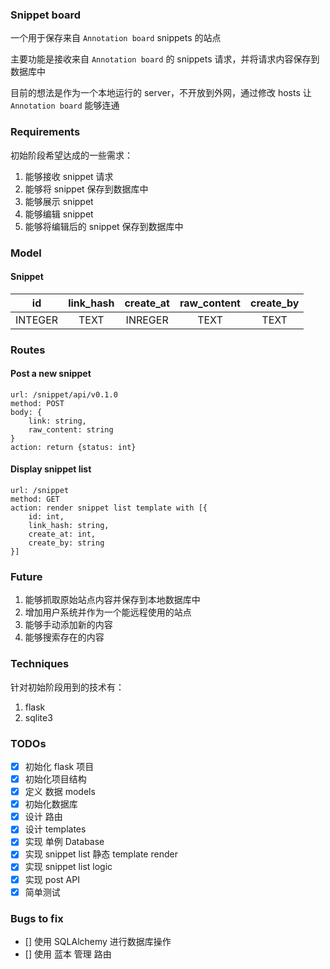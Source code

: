 ### Snippet board
一个用于保存来自 `Annotation board` snippets 的站点

主要功能是接收来自 `Annotation board` 的 snippets 请求，并将请求内容保存到数据库中

目前的想法是作为一个本地运行的 server，不开放到外网，通过修改 hosts 让 `Annotation board` 能够连通


### Requirements
初始阶段希望达成的一些需求：
1. 能够接收 snippet 请求
2. 能够将 snippet 保存到数据库中
3. 能够展示 snippet
4. 能够编辑 snippet
5. 能够将编辑后的 snippet 保存到数据库中

### Model
#### Snippet
| id | link\_hash | create\_at | raw\_content | create\_by |
| :------: | :------:| :------: | :------: | :------: |
| INTEGER | TEXT | INREGER | TEXT | TEXT |

### Routes
#### Post a new snippet
```
url: /snippet/api/v0.1.0
method: POST
body: {
    link: string,
    raw_content: string
}
action: return {status: int}
```

#### Display snippet list
```
url: /snippet
method: GET
action: render snippet list template with [{
    id: int,
    link_hash: string,
    create_at: int,
    create_by: string
}]
```

### Future
1. 能够抓取原始站点内容并保存到本地数据库中
2. 增加用户系统并作为一个能远程使用的站点
3. 能够手动添加新的内容
4. 能够搜索存在的内容

### Techniques
针对初始阶段用到的技术有：
1. flask
2. sqlite3

### TODOs
- [x] 初始化 flask 项目
- [x] 初始化项目结构
- [x] 定义 数据 models
- [x] 初始化数据库
- [x] 设计 路由
- [x] 设计 templates
- [x] 实现 单例 Database
- [x] 实现 snippet list 静态 template render
- [x] 实现 snippet list logic
- [x] 实现 post API
- [x] 简单测试

### Bugs to fix
- [] 使用 SQLAlchemy 进行数据库操作
- [] 使用 蓝本 管理 路由



